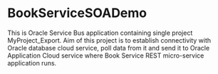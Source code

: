 # BookServiceSOADemo

This is Oracle Service Bus application containing single project MyProject_Export. Aim of this project is to establish connectivity with Oracle database cloud service, poll data from it and send it to Oracle Application Cloud service where Book Service REST micro-service application runs.
